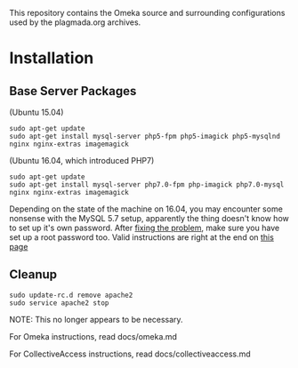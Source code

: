 This repository contains the Omeka source and surrounding configurations used by the plagmada.org archives.

# Installation

## Base Server Packages

(Ubuntu 15.04)

```
sudo apt-get update
sudo apt-get install mysql-server php5-fpm php5-imagick php5-mysqlnd nginx nginx-extras imagemagick
```

(Ubuntu 16.04, which introduced PHP7)

```
sudo apt-get update
sudo apt-get install mysql-server php7.0-fpm php-imagick php7.0-mysql nginx nginx-extras imagemagick
```

Depending on the state of the machine on 16.04, you may encounter some nonsense with the MySQL 5.7 setup, apparently the thing doesn't know how to set up it's own password. After [fixing the problem](https://mirzmaster.wordpress.com/2009/01/16/mysql-access-denied-for-user-debian-sys-maintlocalhost/), make sure you have set up a root password too. Valid instructions are right at the end on [this page](https://bugs.launchpad.net/ubuntu/+source/mysql-5.7/+bug/1571668)

## Cleanup

```
sudo update-rc.d remove apache2
sudo service apache2 stop
```

NOTE: This no longer appears to be necessary.

For Omeka instructions, read docs/omeka.md

For CollectiveAccess instructions, read docs/collectiveaccess.md